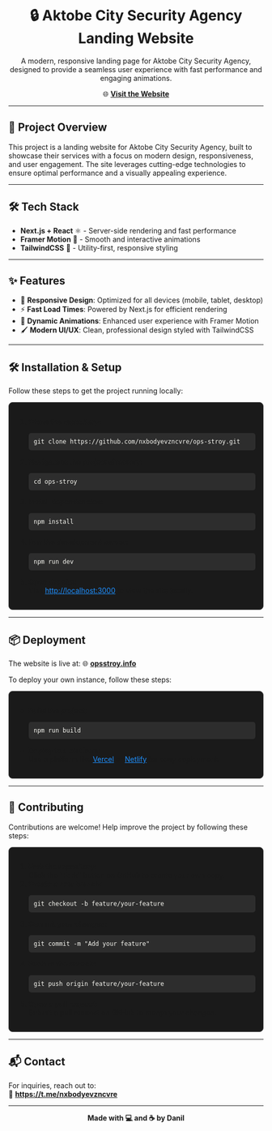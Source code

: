 <div align="center">

# 🔒 Aktobe City Security Agency Landing Website

A modern, responsive landing page for Aktobe City Security Agency, designed to provide a seamless user experience with fast performance and engaging animations.

🌐 **[Visit the Website](http://opsstroy.info)**

</div>

---

## 🚀 Project Overview

This project is a landing website for Aktobe City Security Agency, built to showcase their services with a focus on modern design, responsiveness, and user engagement. The site leverages cutting-edge technologies to ensure optimal performance and a visually appealing experience.

---

## 🛠️ Tech Stack

- **Next.js + React** ⚛️ - Server-side rendering and fast performance  
- **Framer Motion** 🎥 - Smooth and interactive animations  
- **TailwindCSS** 🎨 - Utility-first, responsive styling  

---

## ✨ Features

- 📱 **Responsive Design**: Optimized for all devices (mobile, tablet, desktop)  
- ⚡ **Fast Load Times**: Powered by Next.js for efficient rendering  
- 🎉 **Dynamic Animations**: Enhanced user experience with Framer Motion  
- 🖌️ **Modern UI/UX**: Clean, professional design styled with TailwindCSS  

---

## 🛠️ Installation & Setup

Follow these steps to get the project running locally:

<div style="background-color: #1a1a1a; padding: 15px; border-radius: 8px; border: 1px solid #444; margin: 10px 0;">
  <ol>
    <li><strong>Clone the repository:</strong><br>
      <pre style="background-color: #2d2d2d; padding: 10px; border-radius: 5px; color: #f8f8f2;"><code>git clone https://github.com/nxbodyevzncvre/ops-stroy.git</code></pre>
    </li>
    <li><strong>Navigate to the project directory:</strong><br>
      <pre style="background-color: #2d2d2d; padding: 10px; border-radius: 5px; color: #f8f8f2;"><code>cd ops-stroy</code></pre>
    </li>
    <li><strong>Install dependencies:</strong><br>
      <pre style="background-color: #2d2d2d; padding: 10px; border-radius: 5px; color: #f8f8f2;"><code>npm install</code></pre>
    </li>
    <li><strong>Run the development server:</strong><br>
      <pre style="background-color: #2d2d2d; padding: 10px; border-radius: 5px; color: #f8f8f2;"><code>npm run dev</code></pre>
    </li>
    <li><strong>Open the site:</strong><br>
      Visit <a href="http://localhost:3000" target="_blank" style="color: #1e90ff;">http://localhost:3000</a> to view the site locally.
    </li>
  </ol>
</div>

---

## 📦 Deployment

The website is live at: 🌐 **[opsstroy.info](http://opsstroy.info)**

To deploy your own instance, follow these steps:

<div style="background-color: #1a1a1a; padding: 15px; border-radius: 8px; border: 1px solid #444; margin: 10px 0;">
  <ul>
    <li><strong>Build the project:</strong><br>
      <pre style="background-color: #2d2d2d; padding: 10px; border-radius: 5px; color: #f8f8f2;"><code>npm run build</code></pre>
    </li>
    <li><strong>Deploy to a platform:</strong><br>
      Use a platform like <a href="https://vercel.com" target="_blank" style="color: #1e90ff;">Vercel</a> or <a href="https://netlify.com" target="_blank" style="color: #1e90ff;">Netlify</a> for easy deployment.
    </li>
  </ul>
</div>

---

## 🤝 Contributing

Contributions are welcome! Help improve the project by following these steps:

<div style="background-color: #1a1a1a; padding: 15px; border-radius: 8px; border: 1px solid #444; margin: 10px 0;">
  <ol>
    <li><strong>Fork the repository:</strong><br>
      Click the "Fork" button on GitHub to create your own copy.
    </li>
    <li><strong>Create a new branch:</strong><br>
      <pre style="background-color: #2d2d2d; padding: 10px; border-radius: 5px; color: #f8f8f2;"><code>git checkout -b feature/your-feature</code></pre>
    </li>
    <li><strong>Commit your changes:</strong><br>
      <pre style="background-color: #2d2d2d; padding: 10px; border-radius: 5px; color: #f8f8f2;"><code>git commit -m "Add your feature"</code></pre>
    </li>
    <li><strong>Push to the branch:</strong><br>
      <pre style="background-color: #2d2d2d; padding: 10px; border-radius: 5px; color: #f8f8f2;"><code>git push origin feature/your-feature</code></pre>
    </li>
    <li><strong>Open a pull request:</strong><br>
      Submit a pull request on GitHub to merge your changes.
    </li>
  </ol>
</div>

---

## 📬 Contact

For inquiries, reach out to:  
📧 **https://t.me/nxbodyevzncvre**  

---

<div align="center">
  <strong>Made with 💻 and ☕ by Danil</strong>
</div>
